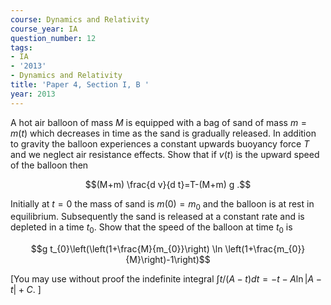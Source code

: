 ```yaml
---
course: Dynamics and Relativity
course_year: IA
question_number: 12
tags:
- IA
- '2013'
- Dynamics and Relativity
title: 'Paper 4, Section I, B '
year: 2013
---
```




A hot air balloon of mass $M$ is equipped with a bag of sand of mass $m=m(t)$ which decreases in time as the sand is gradually released. In addition to gravity the balloon experiences a constant upwards buoyancy force $T$ and we neglect air resistance effects. Show that if $v(t)$ is the upward speed of the balloon then

$$(M+m) \frac{d v}{d t}=T-(M+m) g .$$

Initially at $t=0$ the mass of sand is $m(0)=m_{0}$ and the balloon is at rest in equilibrium. Subsequently the sand is released at a constant rate and is depleted in a time $t_{0}$. Show that the speed of the balloon at time $t_{0}$ is

$$g t_{0}\left(\left(1+\frac{M}{m_{0}}\right) \ln \left(1+\frac{m_{0}}{M}\right)-1\right)$$

[You may use without proof the indefinite integral $\int t /(A-t) d t=-t-A \ln |A-t|+C .$ ]